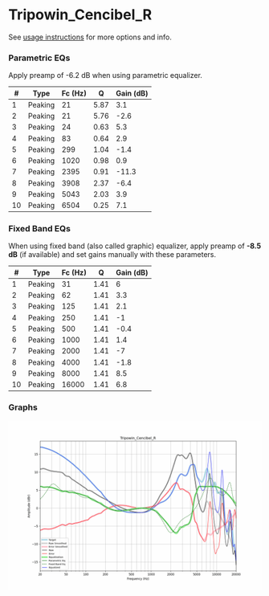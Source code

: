 # Tripowin_Cencibel_R
See [usage instructions](https://github.com/jaakkopasanen/AutoEq#usage) for more options and info.

### Parametric EQs
Apply preamp of -6.2 dB when using parametric equalizer.

|   # | Type    |   Fc (Hz) |    Q |   Gain (dB) |
|-----|---------|-----------|------|-------------|
|   1 | Peaking |        21 | 5.87 |         3.1 |
|   2 | Peaking |        21 | 5.76 |        -2.6 |
|   3 | Peaking |        24 | 0.63 |         5.3 |
|   4 | Peaking |        83 | 0.64 |         2.9 |
|   5 | Peaking |       299 | 1.04 |        -1.4 |
|   6 | Peaking |      1020 | 0.98 |         0.9 |
|   7 | Peaking |      2395 | 0.91 |       -11.3 |
|   8 | Peaking |      3908 | 2.37 |        -6.4 |
|   9 | Peaking |      5043 | 2.03 |         3.9 |
|  10 | Peaking |      6504 | 0.25 |         7.1 |

### Fixed Band EQs
When using fixed band (also called graphic) equalizer, apply preamp of **-8.5 dB** (if available) and set gains manually with these parameters.

|   # | Type    |   Fc (Hz) |    Q |   Gain (dB) |
|-----|---------|-----------|------|-------------|
|   1 | Peaking |        31 | 1.41 |         6   |
|   2 | Peaking |        62 | 1.41 |         3.3 |
|   3 | Peaking |       125 | 1.41 |         2.1 |
|   4 | Peaking |       250 | 1.41 |        -1   |
|   5 | Peaking |       500 | 1.41 |        -0.4 |
|   6 | Peaking |      1000 | 1.41 |         1.4 |
|   7 | Peaking |      2000 | 1.41 |        -7   |
|   8 | Peaking |      4000 | 1.41 |        -1.8 |
|   9 | Peaking |      8000 | 1.41 |         8.5 |
|  10 | Peaking |     16000 | 1.41 |         6.8 |

### Graphs
![](./Tripowin_Cencibel_R.png)

